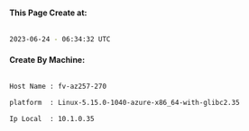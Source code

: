 
   
#### This Page Create at:

```bash

2023-06-24 - 06:34:32 UTC

```

#### Create By Machine:

```bash

Host Name : fv-az257-270

platform  : Linux-5.15.0-1040-azure-x86_64-with-glibc2.35

Ip Local  : 10.1.0.35

```

